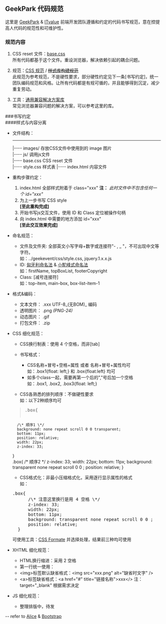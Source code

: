 ## GeekPark 代码规范  

这里是 [GeekPark] & [ITvalue] 前端开发团队遵循和约定的代码书写规范，意在控提高人代码的规范性和可维护性。

### 规范内容  
1. CSS reset 文件：[base.css]  
所有代码都基于这个文件。重设浏览器，解决依赖引起的耦合问题。

2. 规范：[CSS 规范] / <del>[样式库构建规范]</del>  
此规范为参考规范，不是硬性要求，部分硬性约定见下一条\[书写约定\]，统一团队编码规范和风格。让所有代码都是有规可循的，并且能够得到沉淀，减少重复劳动。
 
3. 工具：[通用兼容解决方案库]  
常见浏览器兼容问题的解决方案，可以参考这里的库。

###书写约定  
####样式与内容分离

* 文件结构： 
    
    ---
     |---- images/                存放CSS文件中使用到的 image 图片  
     |---- js/                    调用js文件  
     |---- base.css               CSS reset 文件  
     |---- style.css              样式表 
     |---- index.html             内容文件  


* 重构步骤约定：
    1. index.html 全部样式附着于 class="xxx" **注：** _此时文件中不包含任何一个 id="xxx"_
    2. 为上一步书写 CSS style  
    **\[至此重构完成\]**
    3. 开始书写js交互文件，使用 ID 和 Class 定位被操作句柄
    4. 向 index.html 中需要的地方添加 id="xxx"  
    **\[至此交互效果完成\]**
    
* 命名规范：  
    * 文件及文件夹: 全部英文小写字母+数字或连接符"\- , \_ "，不可出现中文等字符。  
    如：../geekevent/css/style.css, jquery.1.x.x.js 
    * ID: [匈牙利命名法] & [小駝峰式命名法]  
    如：firstName, topBoxList, footerCopyright
    * Class: [减号连接符]  
    如：top-item, main-box, box-list-item-1
    
* 格式&编码：
    * 文本文件： .xxx UTF-8_\(无BOM\)_ 编码
    * 透明图片： .png _(PNG-24)_
    * 动态图片： .gif
    * 打包文件： .zip
    
* CSS 细化规范：   
    * CSS换行制表：使用 4 个空格，而非\[tab\]
       
    * 书写格式：
        * CSS名称+冒号+空格+属性 或者 名称+冒号+属性均可      
        如：.box1{float: left;} 和 .box{float:left} 均可
        * 如多个class一起，需要再第一个后的","号后加一个空格  
        如：.box1, .box2, .box3{float: left;}
        
    * CSS各熟悉的排列顺序：不做硬性要求  
    如：以下2种顺序均可    
    ><pre>.box{
        /\* 顺序1 \*/
        background: none repeat scroll 0 0 transparent;
        bottom: 11px;
        position: relative;
        width: 22px;
        z-index: 33;
    }  
    .box{
        /\* 顺序2 \*/
        z-index: 33;
        width: 22px;
        bottom: 11px;
        background: transparent none repeat scroll 0 0 ;
        position: relative;
    }</pre>
    
    * CSS格式化：非最小压缩格式化，采用逐行显示属性的格式  
    如：  
    <pre>.box{
        /\* 注意这里换行是用 4 空格 \*/
        z-index: 33;
        width: 22px;
        bottom: 11px;
        background: transparent none repeat scroll 0 0 ;
        position: relative;
    }</pre>
    可使用工具：[CSS Formate] 并选择处理，结果前三种均可使用
* XHTML 细化规范：
    * HTML换行缩进：采用 2 空格
    * 第一行统一使用：<!DOCTYPE html>
    * \<img\>标签默认缺省格式：\<img src="xxx.png" alt="缺省时文字" \/>
    * \<a\>标签缺省格式：\<a href="#" title="链接名称">xxx\</> 注：target="_blank" 根据需求决定  
    
* JS 细化规范：
    * 整理排版中，待发




-- refer to [Alice] & [Bootstrap]  
    

[GeekPark]: http://geekpark.net/ "http://geekpark.net/"
[ITvalue]: http://www.itvalue.com.cn/

[Alice]: https://github.com/alipay/alice "Alice 支付宝前端样式解决方案"
[Bootstrap]: http://twitter.github.com/bootstrap/ "Bootstrap, from Twitter"
[base.css]: https://github.com/hzlzh/GeekPark/blob/master/base.css "CSS reset 文件"
[CSS 规范]: http://aliceui.com/css-spec/ "CSS 代码书写规范"
[样式库构建规范]: http://aliceui.com/alice-css-guide/ "该项不予参考"
[通用兼容解决方案库]: http://aliceui.com/alice-css/#solutions "该项不予参考"


[匈牙利命名法]: http://zh.wikipedia.org/wiki/%E5%8C%88%E7%89%99%E5%88%A9%E5%91%BD%E5%90%8D%E6%B3%95 "Wiki:匈牙利命名法"
[小駝峰式命名法]:http://zh.wikipedia.org/wiki/%E9%A7%9D%E5%B3%B0%E5%BC%8F%E5%A4%A7%E5%B0%8F%E5%AF%AB "小駝峰式命名法"

[CSS Formate]: http://www.cssportal.com/format-css/ "格式化CSS，选择处理后的前三种"
